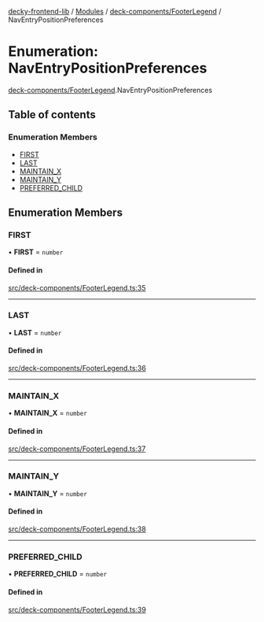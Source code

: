 [decky-frontend-lib](../README.md) / [Modules](../modules.md) / [deck-components/FooterLegend](../modules/deck_components_FooterLegend.md) / NavEntryPositionPreferences

# Enumeration: NavEntryPositionPreferences

[deck-components/FooterLegend](../modules/deck_components_FooterLegend.md).NavEntryPositionPreferences

## Table of contents

### Enumeration Members

- [FIRST](deck_components_FooterLegend.NavEntryPositionPreferences.md#first)
- [LAST](deck_components_FooterLegend.NavEntryPositionPreferences.md#last)
- [MAINTAIN\_X](deck_components_FooterLegend.NavEntryPositionPreferences.md#maintain_x)
- [MAINTAIN\_Y](deck_components_FooterLegend.NavEntryPositionPreferences.md#maintain_y)
- [PREFERRED\_CHILD](deck_components_FooterLegend.NavEntryPositionPreferences.md#preferred_child)

## Enumeration Members

### FIRST

• **FIRST** = `number`

#### Defined in

[src/deck-components/FooterLegend.ts:35](https://github.com/SteamDeckHomebrew/decky-frontend-lib/blob/0b50f2c/src/deck-components/FooterLegend.ts#L35)

___

### LAST

• **LAST** = `number`

#### Defined in

[src/deck-components/FooterLegend.ts:36](https://github.com/SteamDeckHomebrew/decky-frontend-lib/blob/0b50f2c/src/deck-components/FooterLegend.ts#L36)

___

### MAINTAIN\_X

• **MAINTAIN\_X** = `number`

#### Defined in

[src/deck-components/FooterLegend.ts:37](https://github.com/SteamDeckHomebrew/decky-frontend-lib/blob/0b50f2c/src/deck-components/FooterLegend.ts#L37)

___

### MAINTAIN\_Y

• **MAINTAIN\_Y** = `number`

#### Defined in

[src/deck-components/FooterLegend.ts:38](https://github.com/SteamDeckHomebrew/decky-frontend-lib/blob/0b50f2c/src/deck-components/FooterLegend.ts#L38)

___

### PREFERRED\_CHILD

• **PREFERRED\_CHILD** = `number`

#### Defined in

[src/deck-components/FooterLegend.ts:39](https://github.com/SteamDeckHomebrew/decky-frontend-lib/blob/0b50f2c/src/deck-components/FooterLegend.ts#L39)
